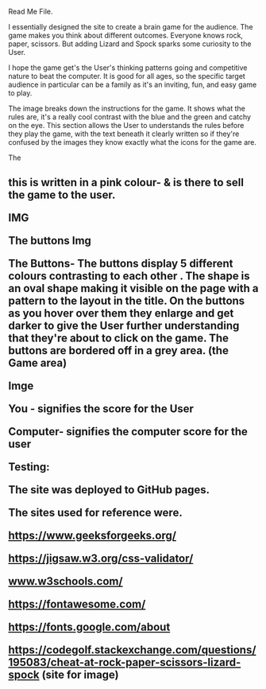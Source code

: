 Read Me File.

I essentially designed the site to create a brain game for the audience. 
The game makes you think about different outcomes. Everyone knows rock, paper, scissors.
But adding Lizard and Spock sparks some curiosity to the User. 

I hope the game get's the User's thinking patterns going and competitive nature to beat the computer. 
It is good for all ages, so the specific target audience in particular can be a family as it's an inviting, fun, and easy game to play. 




The image breaks down the instructions for the game. It shows what the rules are, it's a really cool contrast with the blue and the green and catchy on the eye. 
This section allows the User to understands the rules before they play the game, with the text beneath it clearly written so if they're confused by the images they know exactly what the icons for the game are. 

The <h2> this is written in a pink colour- & is there to sell the game to the user. 

IMG


The buttons Img

The Buttons- The buttons display 5 different colours contrasting to each other .  The shape is an oval shape making it visible on the page with a pattern to the layout in the title. 
On the buttons as you hover over them they enlarge and get darker to give the User further understanding that they're about to click on the game.
The buttons are bordered off in a grey area. (the Game area)

Imge 

You - signifies the score for the User

Computer- signifies the computer score for the user 


Testing:




The site was deployed to GitHub pages.

The sites used for reference were.

https://www.geeksforgeeks.org/

https://jigsaw.w3.org/css-validator/

www.w3schools.com/

https://fontawesome.com/

https://fonts.google.com/about

https://codegolf.stackexchange.com/questions/195083/cheat-at-rock-paper-scissors-lizard-spock (site for image)







